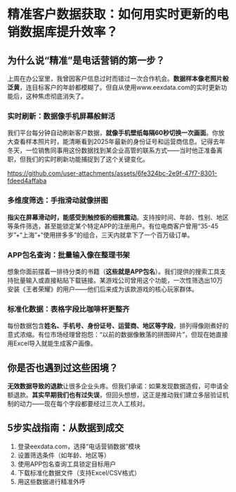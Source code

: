# 精准客户数据获取：如何用实时更新的电销数据库提升效率？

## 为什么说“精准”是电话营销的第一步？  
上周在办公室里，我曾因客户信息过时而错过一次合作机会。**数据样本像老照片般泛黄**，连目标客户的年龄都模糊了。但自从使用www.eexdata.com的实时更新功能后，这种焦虑彻底消失了。

### 实时刷新：数据像手机屏幕般鲜活  
我们平台每分钟自动刷新客户数据，**就像手机壁纸每隔60秒切换一次画面**。你放大查看样本照片时，能清晰看到2025年最新的身份证号和运营商信息。记得去年冬天，一位销售同事用这份数据找到某企业高管的联系方式——当时他正准备离职，但我们的实时刷新功能捕捉到了这个关键变化。


https://github.com/user-attachments/assets/6fe324bc-2e9f-47f7-8301-fdeed4affaba

### 多维度筛选：手指滑动就像拼图  
**指尖在屏幕滑动时，能感受到触控板的细微震动**。支持按时间、年龄、性别、地区等条件筛选，甚至能锁定某个特定APP的注册用户。有位电商客户曾用“35-45岁”+“上海”+“使用拼多多”的组合，三天内就拿下了一个百万级订单。

### APP包名查询：批量输入像在整理书架  
想象你面前摆着一排待分类的书籍（**这些就是APP包名**）。我们提供的搜索工具支持批量输入或直接粘贴下载链接。某游戏公司曾用这个功能，一次性筛选出10万安装《王者荣耀》的用户——他们后来成为该款游戏的核心玩家群体。

### 标准化数据：表格字段比咖啡杯更整齐  
每份数据包含**姓名、手机号、身份证号、运营商、地区等字段**，排列得像刚煮好的意式浓缩。有位市场经理曾抱怨：“以前的数据像散落的拼图碎片”，但现在她直接用Excel导入就能生成客户画像。

## 你是否也遇到过这些困境？  
**无效数据导致的退款**让很多企业头疼。但我们承诺：如果发现数据造假，可申请全额退款。**其实早期我们也有过失误**，但回头想想，这正是推动我们建立多层验证机制的动力——现在每个字段都要经过三次人工核对。

## 5步实战指南：从数据到成交  
1. 登录eexdata.com，选择“电话营销数据”模块  
2. 设置筛选条件（如年龄、地区等）  
3. 使用APP包名查询工具锁定目标用户  
4. 下载标准化数据文件（支持Excel/CSV格式）  
5. 用这些数据进行精准外呼 
